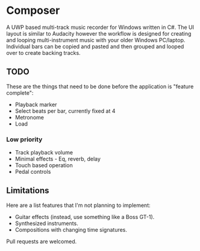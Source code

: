 # Composer
A UWP based multi-track music recorder for Windows written in C#.
The UI layout is similar to Audacity however the workflow is designed for creating and looping multi-instrument music with your older Windows PC/laptop.
Individual bars can be copied and pasted and then grouped and looped over to create backing tracks.

## TODO
These are the things that need to be done before the application is "feature complete":
* Playback marker
* Select beats per bar, currently fixed at 4
* Metronome
* Load
### Low priority
* Track playback volume
* Minimal effects - Eq, reverb, delay
* Touch based operation
* Pedal controls

## Limitations
Here are a list features that I'm not planning to implement:
* Guitar effects (instead, use something like a Boss GT-1).
* Synthesized instruments.
* Compositions with changing time signatures.

Pull requests are welcomed.
